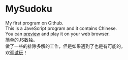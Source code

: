 # MySudoku
My first program on Github.<br />
This is a JaveScript program and it contains Chinese.<br />
You can <a href="http://htmlpreview.github.io/?https://github.com/Raven1996/MySudoku/blob/master/MySudoku.html" target="_blank">preview</a> and play it on your web browser.<br />
简单的JS数独。<br />
做了一些的排除多解的工作，但是如果遇到了也是有可能的。<br />
欢迎<a href="http://htmlpreview.github.io/?https://github.com/Raven1996/MySudoku/blob/master/MySudoku.html" target="_blank">试玩</a>！
